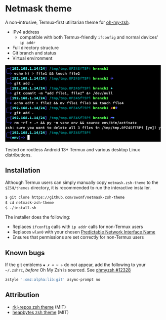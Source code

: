 # Netmask theme

A non-intrusive, Termux-first utilitarian theme for [oh-my-zsh](https://github.com/ohmyzsh/ohmyzsh).

* IPv4 address
  * compatible with both Termux-friendly `ifconfig` and normal devices' `ip addr`
* Full directory structure
* Git branch and status
* Virtual environment

![Netmask theme preview](preview.png)

Tested on rootless Android 13+ Termux and various
desktop Linux distributions.

## Installation

Although Termux users can simply manually copy `netmask.zsh-theme` to the `$ZSH/themes` directory, it is
recommended to run the interactive installer.

```bash
$ git clone https://github.com/swomf/netmask-zsh-theme
$ cd netmask-zsh-theme
$ ./install.sh
```

The installer does the following:
* Replaces `ifconfig` calls with `ip addr` calls for
  non-Termux users
* Replaces `wlan0` with your chosen
  [Predictable Network Interface Name](https://wiki.debian.org/NetworkInterfaceNames#THE_.22PREDICTABLE_NAMES.22_SCHEME)
* Ensures that permissions are set correctly for
  non-Termux users

## Known bugs

If the git emblems `✱ ✗ ➦ ✂ ✈` do not appear, add the following to your `~/.zshrc`,
_before_ Oh My Zsh is sourced. See [ohmyzsh #12328](https://github.com/ohmyzsh/ohmyzsh/issues/12328#issuecomment-2043492331)

```bash
zstyle ':omz:alpha:lib:git' async-prompt no
```

## Attribution

* [rkj-repos zsh theme](https://github.com/ohmyzsh/ohmyzsh/blob/master/themes/rkj-repos.zsh-theme) (MIT)
* [heapbytes zsh theme](https://github.com/heapbytes/heapbytes-zsh) (MIT)
